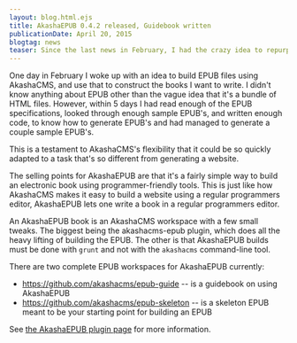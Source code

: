 ```yaml
---
layout: blog.html.ejs
title: AkashaEPUB 0.4.2 released, Guidebook written
publicationDate: April 20, 2015
blogtag: news
teaser: Since the last news in February, I had the crazy idea to repurpose AkashaCMS to support building EPUB's.  That's now finished, and a guidebook has been written.
---
```


One day in February I woke up with an idea to build EPUB files using AkashaCMS, and use that to construct the books I want to write.  I didn't know anything about EPUB other than the vague idea that it's a bundle of HTML files.  However, within 5 days I had read enough of the EPUB specifications, looked through enough sample EPUB's, and written enough code, to know how to generate EPUB's and had managed to generate a couple sample EPUB's.

This is a testament to AkashaCMS's flexibility that it could be so quickly adapted to a task that's so different from generating a website.

The selling points for AkashaEPUB are that it's a fairly simple way to build an electronic book using programmer-friendly tools.  This is just like how AkashaCMS makes it easy to build a website using a regular programmers editor, AkashaEPUB lets one write a book in a regular programmers editor.

An AkashaEPUB book is an AkashaCMS workspace with a few small tweaks.  The biggest being the akashacms-epub plugin, which does all the heavy lifting of building the EPUB.  The other is that AkashaEPUB builds must be done with `grunt` and not with the `akashacms` command-line tool.

There are two complete EPUB workspaces for AkashaEPUB currently:

* https://github.com/akashacms/epub-guide -- is a guidebook on using AkashaEPUB
* https://github.com/akashacms/epub-skeleton -- is a skeleton EPUB meant to be your starting point for building an EPUB

See <a href="/plugins/epub.html">the AkashaEPUB plugin page</a> for more information.
